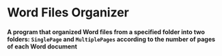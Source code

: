 # Word Files Organizer

#### A program that organized Word files from a specified folder into two folders: `SinglePage` and `MultiplePages` according to the number of pages of each Word document
